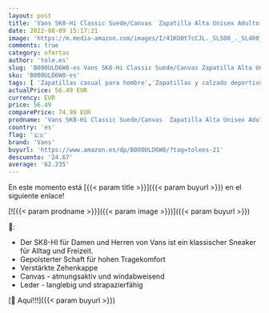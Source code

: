 ```yaml
---
layout: post
title: 'Vans SK8-Hi Classic Suede/Canvas  Zapatilla Alta Unisex Adulto  Black/White  42 EU'
date: 2022-08-09 15:17:21
image: 'https://m.media-amazon.com/images/I/41KO0t7cCJL._SL500_._SL400_.jpg'
comments: true
category: ofertas
author: 'tole.es'
slug: 'B000ULD6W8-es Vans SK8-Hi Classic Suede/Canvas Zapatilla Alta Unisex...'
sku: 'B000ULD6W8-es'
tags: [ 'Zapatillas casual para hombre','Zapatillas y calzado deportivo para hombre','Zapatos','Zapatos para hombre','Zapatos y complementos','vans','zapatilla','🇪🇸', ]
actualPrice: 56.49 EUR
currency: EUR
price: 56.49
comparePrice: 74.99 EUR
prodname: 'Vans SK8-Hi Classic Suede/Canvas  Zapatilla Alta Unisex Adulto  Black/White  42 EU'
country: 'es'
flag: '🇪🇸'
brand: 'Vans'
buyurl: 'https://www.amazon.es/dp/B000ULD6W8/?tag=tolees-21'
descuento: '24.67'
average: '62.235'
---
```


En este momento está [{{< param title >}}]({{< param buyurl >}}) en el siguiente enlace!

[![{{< param prodname >}}]({{< param image >}})]({{< param buyurl >}})

🔎:

- Der SK8-HI für Damen und Herren von Vans ist ein klassischer Sneaker für Alltag und Freizeit.
- Gepolsterter Schaft für hohen Tragekomfort
- Verstärkte Zehenkappe
- Canvas - atmungsaktiv und windabweisend
- Leder - langlebig und strapazierfähig

[🛒 Aquí!!!]({{< param buyurl >}})
